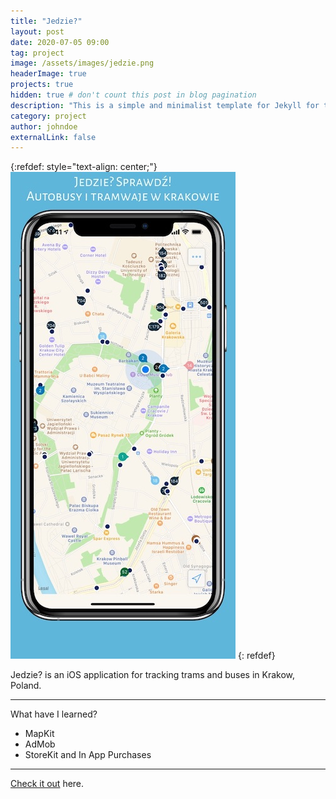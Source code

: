 ```yaml
---
title: "Jedzie?"
layout: post
date: 2020-07-05 09:00
tag: project
image: /assets/images/jedzie.png
headerImage: true
projects: true
hidden: true # don't count this post in blog pagination
description: "This is a simple and minimalist template for Jekyll for those who likes to eat noodles."
category: project
author: johndoe
externalLink: false
---
```

{:refdef: style="text-align: center;"}
![Screenshot](/assets/images/jedzie-screenshot.jpg)
{: refdef}

Jedzie? is an iOS application for tracking trams and buses in Krakow, Poland.

---

What have I learned?

- MapKit
- AdMob
- StoreKit and In App Purchases

---

[Check it out](https://apps.apple.com/us/app/jedzie/id1229251580) here.
